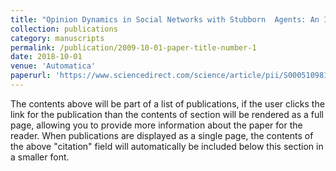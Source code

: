 ```yaml
---
title: "Opinion Dynamics in Social Networks with Stubborn  Agents: An Issue-based Perspective"
collection: publications
category: manuscripts
permalink: /publication/2009-10-01-paper-title-number-1
date: 2018-10-01
venue: 'Automatica'
paperurl: 'https://www.sciencedirect.com/science/article/pii/S0005109818303339'
---
```

The contents above will be part of a list of publications, if the user clicks the link for the publication than the contents of section will be rendered as a full page, allowing you to provide more information about the paper for the reader. When publications are displayed as a single page, the contents of the above "citation" field will automatically be included below this section in a smaller font.
